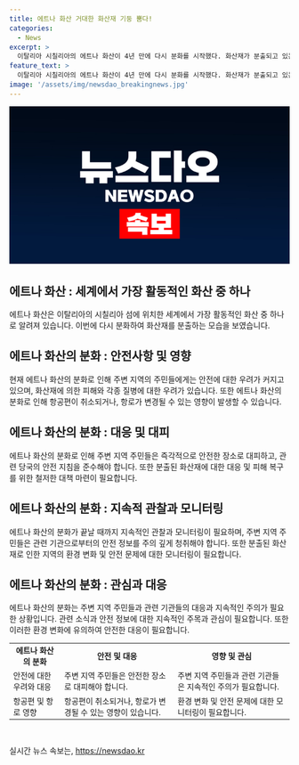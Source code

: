 ```yaml
---
title: 에트나 화산 거대한 화산재 기둥 뿜다!
categories:
  - News
excerpt: >
  이탈리아 시칠리아의 에트나 화산이 4년 만에 다시 분화를 시작했다. 화산재가 분출되고 있는 가운데, 현지시간 7일에 상당한 화염과 연기가 카타니아의 이목을 끌고 있다.
feature_text: >
  이탈리아 시칠리아의 에트나 화산이 4년 만에 다시 분화를 시작했다. 화산재가 분출되고 있는 가운데, 현지시간 7일에 상당한 화염과 연기가 카타니아의 이목을 끌고 있다.
image: '/assets/img/newsdao_breakingnews.jpg'
---
```


<p><img src="/assets/img/newsdao_breakingnews.jpg" alt="koreaapp 속보" /></p>

<h2 data-ke-size="size26">에트나 화산 : 세계에서 가장 활동적인 화산 중 하나</h2>

<p data-ke-size="size16">에트나 화산은 이탈리아의 시칠리아 섬에 위치한 세계에서 가장 활동적인 화산 중 하나로 알려져 있습니다. 이번에 다시 분화하여 화산재를 분출하는 모습을 보였습니다.</p>

<h2 data-ke-size="size24">에트나 화산의 분화 : 안전사항 및 영향</h2>

<p data-ke-size="size16">현재 에트나 화산의 분화로 인해 주변 지역의 주민들에게는 안전에 대한 우려가 커지고 있으며, 화산재에 의한 피해와 각종 질병에 대한 우려가 있습니다. 또한 에트나 화산의 분화로 인해 항공편이 취소되거나, 항로가 변경될 수 있는 영향이 발생할 수 있습니다.</p>

<h2 data-ke-size="size24">에트나 화산의 분화 : 대응 및 대피</h2>

<p data-ke-size="size16">에트나 화산의 분화로 인해 주변 지역 주민들은 즉각적으로 안전한 장소로 대피하고, 관련 당국의 안전 지침을 준수해야 합니다. 또한 분출된 화산재에 대한 대응 및 피해 복구를 위한 철저한 대책 마련이 필요합니다.</p>

<h2 data-ke-size="size24">에트나 화산의 분화 : 지속적 관찰과 모니터링</h2>

<p data-ke-size="size16">에트나 화산의 분화가 끝날 때까지 지속적인 관찰과 모니터링이 필요하며, 주변 지역 주민들은 관련 기관으로부터의 안전 정보를 주의 깊게 청취해야 합니다. 또한 분출된 화산재로 인한 지역의 환경 변화 및 안전 문제에 대한 모니터링이 필요합니다.</p>

<h2 data-ke-size="size24">에트나 화산의 분화 : 관심과 대응</h2>

<p data-ke-size="size16">에트나 화산의 분화는 주변 지역 주민들과 관련 기관들의 대응과 지속적인 주의가 필요한 상황입니다. 관련 소식과 안전 정보에 대한 지속적인 주목과 관심이 필요합니다. 또한 이러한 환경 변화에 유의하여 안전한 대응이 필요합니다.</p>

<table>
<tbody>
<tr>
<td style="text-align: center; height: 17px;"><b>에트나 화산의 분화</b></td>
<td style="text-align: center; height: 17px;"><b>안전 및 대응</b></td>
<td style="text-align: center; height: 17px;"><b>영향 및 관심</b></td>
</tr>
<tr>
<td style="text-align: left; height: 17px;">안전에 대한 우려와 대응</td>
<td style="text-align: left; height: 17px;">주변 지역 주민들은 안전한 장소로 대피해야 합니다.</td>
<td style="text-align: left; height: 17px;">주변 지역 주민들과 관련 기관들은 지속적인 주의가 필요합니다.</td>
</tr>
<tr>
<td style="text-align: left; height: 17px;">항공편 및 항로 영향</td>
<td style="text-align: left; height: 17px;">항공편이 취소되거나, 항로가 변경될 수 있는 영향이 있습니다.</td>
<td style="text-align: left; height: 17px;">환경 변화 및 안전 문제에 대한 모니터링이 필요합니다.</td>
</tr>
</tbody>
</table>

<p data-ke-size="size16">&nbsp;</p>
실시간 뉴스 속보는, <a href="https://newsdao.kr" rel="dofollow">https://newsdao.kr</a>


